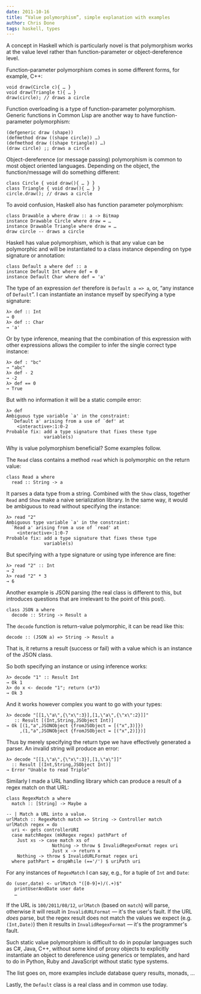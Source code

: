 ```yaml
---
date: 2011-10-16
title: “Value polymorphism”, simple explanation with examples
author: Chris Done
tags: haskell, types
---
```


A concept in Haskell which is particularly novel is that polymorphism
works at the value level rather than function-parameter or
object-dereference level.

Function-parameter polymorphism comes in some different forms, for
example, C++:

    void draw(Circle c){ … }
    void draw(Triangle t){ … }
    draw(circle); // draws a circle

Function overloading is a type of function-parameter
polymorphism. Generic functions in Common Lisp are another way to have
function-parameter polymorphism:

    (defgeneric draw (shape))
    (defmethod draw ((shape circle)) …)
    (defmethod draw ((shape triangle)) …)
    (draw circle) ;; draws a circle

Object-dereference (or message passing) polymorphism is common to most
object oriented languages. Depending on the object, the function/message will
do something different:

    class Circle { void draw(){ … } }
    class Triangle { void draw(){ … } }
    circle.draw(); // draws a circle

To avoid confusion, Haskell also has function parameter
polymorphism:

    class Drawable a where draw :: a -> Bitmap
    instance Drawable Circle where draw = …
    instance Drawable Triangle where draw = …
    draw circle -- draws a circle

Haskell has value polymorphism, which is that any value can be
polymorphic and will be instantiated to a class instance depending on
type signature or annotation:

    class Default a where def :: a
    instance Default Int where def = 0
    instance Default Char where def = 'a'

The type of an expression `def` therefore is `Default a => a`, or,
“any instance of `Default`”. I can instantiate an instance myself by
specifying a type signature:

    λ> def :: Int
    → 0
    λ> def :: Char
    → 'a'

Or by type inference, meaning that the combination of this expression
with other expressions allows the compiler to infer the single correct
type instance:

    λ> def : "bc"
    → "abc"
    λ> def - 2
    → -2
    λ> def == 0
    → True

But with no information it will be a static compile error:

    λ> def
    Ambiguous type variable `a' in the constraint:
      `Default a' arising from a use of `def' at
        <interactive>:1:0-2
    Probable fix: add a type signature that fixes these type
                  variable(s)

Why is value polymorphism beneficial? Some examples follow.

The `Read` class contains a method `read` which is polymorphic on the
return value:

    class Read a where
      read :: String -> a

It parses a data type from a string. Combined with the `Show` class,
together `Read` and `Show` make a naive serialization
library. In the same way, it would be ambiguous to read without
specifying the instance:

    λ> read "2"
    Ambiguous type variable `a' in the constraint:
      `Read a' arising from a use of `read' at
        <interactive>:1:0-7
    Probable fix: add a type signature that fixes these type
                  variable(s)

But specifying with a type signature or using type inference are fine:

    λ> read "2" :: Int
    → 2
    λ> read "2" * 3
    → 6

Another example is JSON parsing (the real class is different to this,
but introduces questions that are irrelevant to the point of this
post).

    class JSON a where
      decode :: String -> Result a

The `decode` function is return-value polymorphic, it can be read like this:

    decode :: (JSON a) => String -> Result a

That is, it returns a result (success or fail) with a value which is
an instance of the JSON class.

So both specifying an instance or using inference works:

    λ> decode "1" :: Result Int
    → Ok 1
    λ> do x <- decode "1"; return (x*3)
    → Ok 3

And it works however complex you want to go with your types:

    λ> decode "[[1,\"a\",{\"x\":3}],[1,\"a\",{\"x\":2}]]"
       :: Result [(Int,String,JSObject Int)]
    → Ok [(1,"a",JSONObject {fromJSObject = [("x",3)]})
         ,(1,"a",JSONObject {fromJSObject = [("x",2)]})]

Thus by merely specifying the return type we have effectively
generated a parser. An invalid string will produce an error:

    λ> decode "[[1,\"a\",{\"x\":3}],[1,\"a\"]]"
      :: Result [(Int,String,JSObject Int)]
    → Error "Unable to read Triple"

Similarly I made a URL handling library which can produce a result of
a regex match on that URL:

    class RegexMatch a where
      match :: [String] -> Maybe a

    -- | Match a URL into a value.
    urlMatch :: RegexMatch match => String -> Controller match
    urlMatch regex = do
      uri <- gets controllerURI
      case matchRegex (mkRegex regex) pathPart of
        Just xs -> case match xs of
                     Nothing -> throw $ InvalidRegexFormat regex uri
                     Just x -> return x
        Nothing -> throw $ InvalidURLFormat regex uri
      where pathPart = dropWhile (=='/') $ uriPath uri

For any instances of `RegexMatch` I can say, e.g., for a tuple of `Int`
and `Date`:

    do (user,date) <- urlMatch "([0-9]+)/(.+)$"
       printUserAndDate user date
       …

If the URL is `100/2011/08/12`, `urlMatch` (based on `match`) will parse,
otherwise it will result in `InvalidURLFormat` — it's the user's
fault. If the URL *does* parse, but the regex result does not match
the values we expect (e.g. `(Int,Date)`) then it results in
`InvalidRegexFormat` — it's the programmer's fault.

Such static value polymorphism is difficult to do in popular languages
such as C#, Java, C++, without some kind of proxy objects to
explicitly instantiate an object to dereference using generics or
templates, and hard to do in Python, Ruby and JavaScript without
static type systems.

The list goes on, more examples include database query results,
monads, …

Lastly, the `Default` class is a real class and in common use today.
